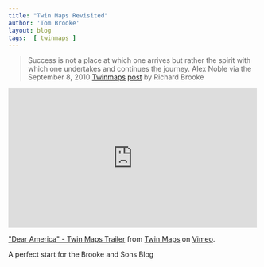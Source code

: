 ```yaml
---
title: "Twin Maps Revisited"
author: 'Tom Brooke'
layout: blog
tags:  [ twinmaps ]
---
```


>Success is not a place at which one arrives but rather the spirit with which one undertakes and continues the journey. Alex Noble   via the September 8, 2010 [Twinmaps][tw] [post][twp] by Richard Brooke

<iframe src="http://player.vimeo.com/video/24402425?title=0&amp;byline=0&amp;portrait=0&amp;badge=0&amp;color=ffffff" width="500" height="281" frameborder="0" webkitAllowFullScreen mozallowfullscreen allowFullScreen></iframe> <p><a href="http://vimeo.com/24402425">"Dear America" - Twin Maps Trailer</a> from <a href="http://vimeo.com/user4721457">Twin Maps</a> on <a href="http://vimeo.com">Vimeo</a>.</p>


A perfect start for the Brooke and Sons Blog


[tw]: http://www.twinmaps.com/
[twp]: http://www.twinmaps.com/post/139283-arrival-in-cleveland